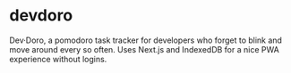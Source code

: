 # devdoro
Dev·Doro, a pomodoro task tracker for developers who forget to blink and move around every so often. Uses Next.js and IndexedDB for a nice PWA experience without logins.
